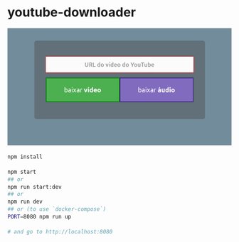 # youtube-downloader

![demo](./demo.png)

```bash
npm install

npm start
## or
npm run start:dev
## or
npm run dev
## or (to use `docker-compose`)
PORT=8080 npm run up

# and go to http://localhost:8080
```

